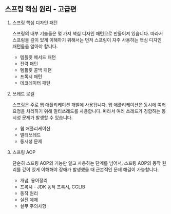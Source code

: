 ## 스프링 핵심 원리 - 고급편
1. 스프링 핵심 디자인 패턴   

   스프링의 내부 기술들은 몇 가지 핵심 디자인 패턴으로 만들어져 있습니다. 따라서 스프링을 깊이 있게 이해하기 위해서는 먼저 스프링이 자주 사용하는 핵심 디자인 패턴들을 알아야 합니다.
   * 템플릿 메서드 패턴
   * 전략 패턴
   * 템플릿 콜백 패턴
   * 프록시 패턴
   * 데코레이터 패턴
   
2. 쓰레드 로컬   

   스프링은 주로 웹 애플리케이션 개발에 사용됩니다. 웹 애플리케이션은 동시에 여러 요청을 처리하기 위해 멀티쓰레드를 사용합니다. 따라서 여러 쓰레드가 경합하는 동시성 문제가 발생할 수 있습니다.
   * 웹 애플리케이션
   * 멀티쓰레드
   * 동시성 문제

3. 스프링 AOP   

   단순히 스프링 AOP의 기능만 알고 사용하는 단계를 넘어서, 스프링 AOP의 동작 원리를 깊이 있게 이해해야 장애가 발생했을 때 근본적인 문제 해결이 가능합니다.
   * 개념, 용어정리
   * 프록시 - JDK 동적 프록시, CGLIB
   * 동작 원리
   * 실전 예제
   * 실무 주의사항
